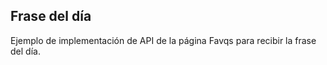 ## Frase del día
Ejemplo de implementación de API de la página Favqs para recibir la frase del día.
